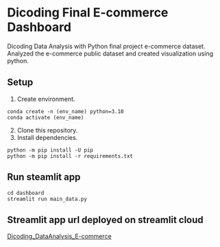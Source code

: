 # Dicoding Final E-commerce Dashboard
Dicoding Data Analysis with Python final project e-commerce dataset. Analyzed the e-commerce public dataset and created visualization using python. 

## Setup 
1. Create environment.
```
conda create -n (env_name) python=3.10
conda activate (env_name)
```

2. Clone this repository.
3. Install dependencies. 
```
python -m pip install -U pip
python -m pip install -r requirements.txt
```

## Run steamlit app
```
cd dashboard
streamlit run main_data.py
```

## Streamlit app url deployed on streamlit cloud
[Dicoding_DataAnalysis_E-commerce](https://data-analysis-with-python-dicoding.streamlit.app/)
